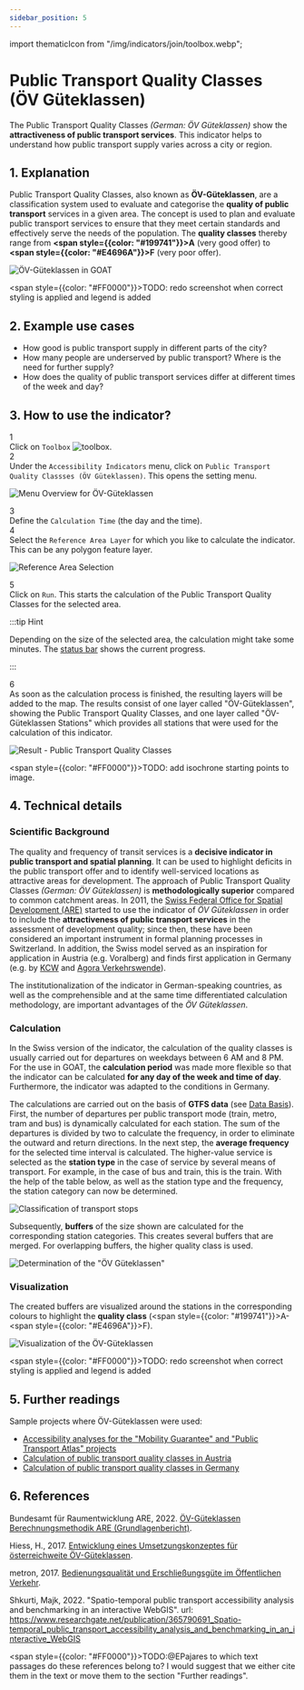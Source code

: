 ```yaml
---
sidebar_position: 5
---
```

import thematicIcon from "/img/indicators/join/toolbox.webp";

# Public Transport Quality Classes (ÖV Güteklassen)


The Public Transport Quality Classes <i>(German: ÖV Güteklassen)</i> show the **attractiveness of public transport services**. This indicator helps to understand how public transport supply varies across a city or region. 


## 1. Explanation

Public Transport Quality Classes, also known as **ÖV-Güteklassen**, are a classification system used to evaluate and categorise the **quality of public transport** services in a given area. The concept is used to plan and evaluate public transport services to ensure that they meet certain standards and effectively serve the needs of the population. The **quality classes** thereby range from **<span style={{color: "#199741"}}>A</span>** (very good offer) to **<span style={{color: "#E4696A"}}>F</span>** (very poor offer).

![ÖV-Güteklassen in GOAT](/img/indicators/public_transport/gueteklassen/example.png "ÖV-Güteklassen in GOAT")

<span style={{color: "#FF0000"}}>TODO: redo screenshot when correct styling is applied and legend is added</span> 

## 2. Example use cases

- How good is public transport supply in different parts of the city?
- How many people are underserved by public transport? Where is the need for further supply?
- How does the quality of public transport services differ at different times of the week and day?

## 3. How to use the indicator?

<div class="step">
  <div class="step-number">1</div>
  <div class="content">Click on <code>Toolbox</code> <img src={thematicIcon} alt="toolbox" style={{width: "25px"}}/>. </div>
</div>

<div class="step">
  <div class="step-number">2</div>
  <div class="content">Under the <code>Accessibility Indicators</code> menu, click on <code>Public Transport Quality Classses (ÖV Güteklassen)</code>. This opens the setting menu.</div>
</div>

![Menu Overview for ÖV-Güteklassen](/img/indicators/public_transport/gueteklassen/overview.png "Menu Overview for ÖV-Güteklassen")

<div class="step">
  <div class="step-number">3</div>
  <div class="content">Define the <code>Calculation Time</code> (the day and the time).</div>
</div>

<div class="step">
  <div class="step-number">4</div>
  <div class="content">Select the <code>Reference Area Layer</code> for which you like to calculate the indicator. This can be any polygon feature layer.</div>
</div>

![Reference Area Selection](/img/indicators/public_transport/gueteklassen/reference_area.png "Reference Area Selection")


<div class="step">
  <div class="step-number">5</div>
  <div class="content">Click on <code>Run</code>. This starts the calculation of the Public Transport Quality Classes for the selected area.</div>
</div>

:::tip Hint

Depending on the size of the selected area, the calculation might take some minutes. The [status bar](../../workspace/home#status-bar) shows the current progress.

:::

<div class="step">
  <div class="step-number">6</div>
  <div class="content">As soon as the calculation process is finished, the resulting layers will be added to the map. The results consist of one layer called "ÖV-Güteklassen", showing the Public Transport Quality Classes, and one layer called "ÖV-Güteklassen Stations" which provides all stations that were used for the calculation of this indicator.</div>
</div>

![Result - Public Transport Quality Classes](/img/indicators/public_transport/gueteklassen/result.png "Result - Public Transport Quality Classes")

<span style={{color: "#FF0000"}}>TODO: add isochrone starting points to image.</span>

## 4. Technical details

### Scientific Background

The quality and frequency of transit services is a **decisive indicator in public transport and spatial planning**. It can be used to highlight deficits in the public transport offer and to identify well-serviced locations as attractive areas for development. The approach of Public Transport Quality Classes <i>(German: ÖV Güteklassen)</i> is **methodologically superior** compared to common catchment areas. In 2011, the [Swiss Federal Office for Spatial Development (ARE)](https://www.are.admin.ch/are/de/home.html) started to use the indicator of <i>ÖV Güteklassen</i> in order to include the **attractiveness of public transport services** in the assessment of development quality; since then, these have been considered an important instrument in formal planning processes in Switzerland. In addition, the Swiss model served as an inspiration for application in Austria (e.g. Voralberg) and finds first application in Germany (e.g. by [KCW](https://plan4better.de/en/references/g%C3%BCteklassen-deutschland/) and [Agora Verkehrswende](https://plan4better.de/en/references/agora/)).  

The institutionalization of the indicator in German-speaking countries, as well as the comprehensible and at the same time differentiated calculation methodology, are important advantages of the <i>ÖV Güteklassen</i>. 

### Calculation

In the Swiss version of the indicator, the calculation of the quality classes is usually carried out for departures on weekdays between 6 AM and 8 PM. For the use in GOAT, the **calculation period** was made more flexible so that the indicator can be calculated **for any day of the week and time of day**. Furthermore, the indicator was adapted to the conditions in Germany. 

The calculations are carried out on the basis of **GTFS data** (see [Data Basis](../../data/data_basis)). First, the number of departures per public transport mode (train, metro, tram and bus) is dynamically calculated for each station. The sum of the departures is divided by two to calculate the frequency, in order to eliminate the outward and return directions. In the next step, the **average frequency** for the selected time interval is calculated. The higher-value service is selected as the **station type** in the case of service by several means of transport. For example, in the case of bus and train, this is the train. With the help of the table below, as well as the station type and the frequency, the station category can now be determined. 

![Classification of transport stops](/img/indicators/public_transport/gueteklassen/classification_stations_en.webp "Classification of transport stops")

Subsequently, **buffers** of the size shown are calculated for the corresponding station categories. This creates several buffers that are merged. For overlapping buffers, the higher quality class is used. 

![Determination of the "ÖV Güteklassen"](/img/indicators/public_transport/gueteklassen/determination_oev_gueteklasse_en.webp "Determination of Public Transport Quality Classes")

### Visualization

The created buffers are visualized around the stations in the corresponding colours to highlight the **quality class** (<span style={{color: "#199741"}}>A</span>-<span style={{color: "#E4696A"}}>F</span>).

![Visualization of the ÖV-Güteklassen](/img/indicators/public_transport/gueteklassen/visualization.png "Visualization of the ÖV-Güteklassen")

<span style={{color: "#FF0000"}}>TODO: redo screenshot when correct styling is applied and legend is added</span> 

## 5. Further readings

Sample projects where ÖV-Güteklassen were used:
- [Accessibility analyses for the "Mobility Guarantee" and "Public Transport Atlas" projects](https://plan4better.de/en/references/agora/) 
- [Calculation of public transport quality classes in Austria](https://plan4better.de/en/references/g%C3%BCteklassen-%C3%B6sterreich/)
- [Calculation of public transport quality classes in Germany](https://plan4better.de/en/references/g%C3%BCteklassen-deutschland/)

## 6. References

Bundesamt für Raumentwicklung ARE, 2022. [ÖV-Güteklassen Berechnungsmethodik ARE (Grundlagenbericht)](https://www.are.admin.ch/are/de/home/medien-und-publikationen/publikationen/verkehr/ov-guteklassen-berechnungsmethodik-are.html "Open Reference").

Hiess, H., 2017. [Entwicklung eines Umsetzungskonzeptes für österreichweite ÖV-Güteklassen](https://www.oerok.gv.at/fileadmin/user_upload/Bilder/2.Reiter-Raum_u._Region/1.OEREK/OEREK_2011/PS_RO_Verkehr/OeV-G%C3%BCteklassen_Bericht_Final_2017-04-12.pdf "Open Reference").

metron, 2017. [Bedienungsqualität und Erschließungsgüte im Öffentlichen Verkehr](https://vorarlberg.at/documents/302033/472144/1-+Schlussbericht.pdf/81c5f0d7-a0f0-54c7-e951-462cd5cf2831?t=1616147848364 "Open Reference").

Shkurti, Majk, 2022. "Spatio-temporal public transport accessibility analysis and benchmarking in an interactive WebGIS". url: https://www.researchgate.net/publication/365790691_Spatio-temporal_public_transport_accessibility_analysis_and_benchmarking_in_an_interactive_WebGIS 

<span style={{color: "#FF0000"}}>TODO:@EPajares to which text passages do these references belong to? I would suggest that we either cite them in the text or move them to the section "Further readings".</span>